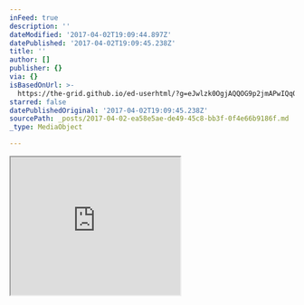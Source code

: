 ```yaml
---
inFeed: true
description: ''
dateModified: '2017-04-02T19:09:44.897Z'
datePublished: '2017-04-02T19:09:45.238Z'
title: ''
author: []
publisher: {}
via: {}
isBasedOnUrl: >-
  https://the-grid.github.io/ed-userhtml/?g=eJwlzk0OgjAQQOG9p2jmAPwIQqOUhTcZpoNtUto61Ki31-jybb68ya-CG6tdyIArJZ_rWvj-4L1UgtYnsrGitNXYYr92uultO3BHmnBtFmxHvZDux5EYabS6bypXtgDqp16TWBYDDaidJIXg481ATKAwhPQsgnHPKBzpbaDIg0E59jdXDByHU35dQD29Le6b-phfME_1f3c-fABSAT0I
starred: false
datePublishedOriginal: '2017-04-02T19:09:45.238Z'
sourcePath: _posts/2017-04-02-ea58e5ae-de49-45c8-bb3f-0f4e66b9186f.md
_type: MediaObject

---
```

<iframe src="https://the-grid.github.io/ed-userhtml/?g=eJwlzk0OgjAQQOG9p2jmAPwIQqOUhTcZpoNtUto61Ki31-jybb68ya-CG6tdyIArJZ_rWvj-4L1UgtYnsrGitNXYYr92uultO3BHmnBtFmxHvZDux5EYabS6bypXtgDqp16TWBYDDaidJIXg481ATKAwhPQsgnHPKBzpbaDIg0E59jdXDByHU35dQD29Le6b-phfME_1f3c-fABSAT0I" height="244" style=""></iframe>